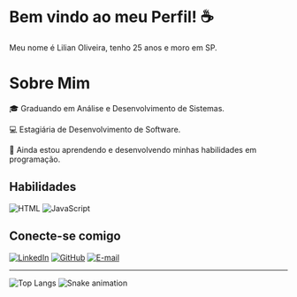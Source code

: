 # Bem vindo ao meu Perfil! ☕️

Meu nome é Lilian Oliveira, tenho 25 anos e moro em SP.

# Sobre Mim

🎓 Graduando em Análise e Desenvolvimento de Sistemas.

💻 Estagiária de Desenvolvimento de Software.

🚀 Ainda estou aprendendo e desenvolvendo minhas habilidades em programação.

## Habilidades

![HTML](https://img.shields.io/badge/HTML-DB7093?style=for-the-badge&logo=html5&logoColor=white)
![JavaScript](https://img.shields.io/badge/JavaScript-DB7093?style=for-the-badge&logo=javascript&logoColor=white)



## Conecte-se comigo

[![LinkedIn](https://img.shields.io/badge/LinkedIn-DB7093?style=for-the-badge&logo=linkedin&logoColor=white)](https://www.linkedin.com/in/lilianaboliveira/)
[![GitHub](https://img.shields.io/badge/GitHub-DB7093?style=for-the-badge&logo=github&logoColor=white)](https://github.com/lilianaboliveira)
[![E-mail](https://img.shields.io/badge/-Email-DB7093?style=for-the-badge&logo=microsoft-outlook&logoColor=007BFF)](mailto:lilian.branco.oliveira@gmail.com)

---

![Top Langs](https://github-readme-stats-git-masterrstaa-rickstaa.vercel.app/api/top-langs/?username=LilianABOliveira&layout=compact&bg_color=000&border_color=30A3DC&title_color=E94D5F&text_color=FFF)
![Snake animation](https://github.com/LilianOliveira/LilianOliveira/blob/output/github-contribution-grid-snake.svg)

 
</div>

